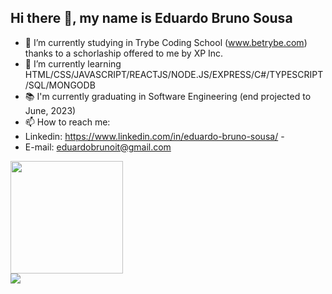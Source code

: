 ## Hi there 👋, my name is Eduardo Bruno Sousa 

- 🔭 I’m currently studying in Trybe Coding School (www.betrybe.com) thanks to a schorlaship offered to me by XP Inc.
- 🌱 I’m currently learning HTML/CSS/JAVASCRIPT/REACTJS/NODE.JS/EXPRESS/C#/TYPESCRIPT/SQL/MONGODB
- 📚 I'm currently graduating in Software Engineering (end projected to June, 2023)
- 📫 How to reach me: 
- Linkedin: https://www.linkedin.com/in/eduardo-bruno-sousa/  - 
- E-mail: eduardobrunoit@gmail.com

<div>
  <a href="https://github.com/eduardojigub">
 <img height="180em" src="https://github-readme-stats.vercel.app/api/top-langs/?username=eduardojigub&layout=compact&langs_count=7&theme=chartreuse-dark"/>
</div>

<div>
<img src="https://github.r2v.ch/codewars?user=eduardojigub"/>
</div>
